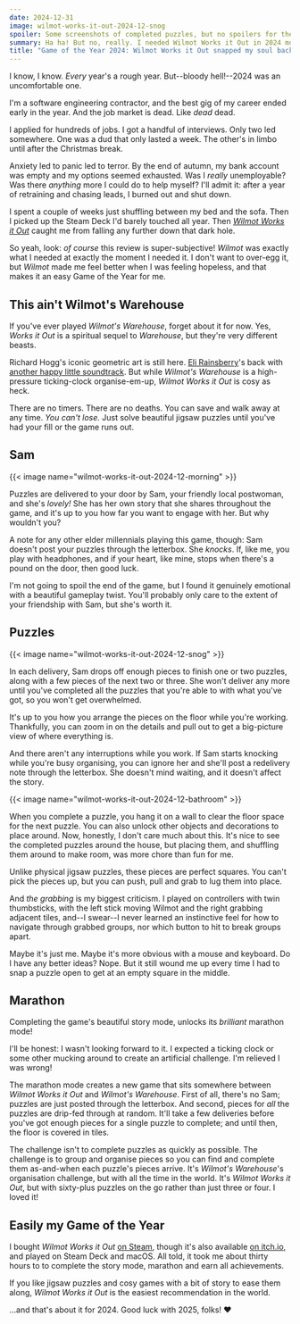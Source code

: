 ```yaml
---
date: 2024-12-31
image: wilmot-works-it-out-2024-12-snog
spoiler: Some screenshots of completed puzzles, but no spoilers for the final puzzle.
summary: Ha ha! But no, really. I needed Wilmot Works it Out in 2024 more than I expected.
title: "Game of the Year 2024: Wilmot Works it Out snapped my soul back together"
---
```


I know, I know. _Every_ year's a rough year. But--bloody hell!--2024 was an uncomfortable one.

I'm a software engineering contractor, and the best gig of my career ended early in the year. And the job market is dead. Like _dead_ dead.

I applied for hundreds of jobs. I got a handful of interviews. Only two led somewhere. One was a dud that only lasted a week. The other's in limbo until after the Christmas break.

Anxiety led to panic led to terror. By the end of autumn, my bank account was empty and my options seemed exhausted. Was I _really_ unemployable? Was there _anything_ more I could do to help myself? I'll admit it: after a year of retraining and chasing leads, I burned out and shut down.

I spent a couple of weeks just shuffling between my bed and the sofa. Then I picked up the Steam Deck I'd barely touched all year. Then _[Wilmot Works it Out](https://wilmotworksitout.com)_ caught me from falling any further down that dark hole.

So yeah, look: _of course_ this review is super-subjective! _Wilmot_ was exactly what I needed at exactly the moment I needed it. I don't want to over-egg it, but _Wilmot_ made me feel better when I was feeling hopeless, and that makes it an easy Game of the Year for me.

## This ain't Wilmot's Warehouse

If you've ever played _Wilmot's Warehouse_, forget about it for now. Yes, _Works it Out_ is a spiritual sequel to _Warehouse_, but they're very different beasts.

Richard Hogg's iconic geometric art is still here. [Eli Rainsberry](https://elirainsberry.com)'s back with [another happy little soundtrack](https://elirainsberry.bandcamp.com/album/wilmot-works-it-out-ost). But while _Wilmot's Warehouse_ is a high-pressure ticking-clock organise-em-up, _Wilmot Works it Out_ is cosy as heck.

There are no timers. There are no deaths. You can save and walk away at any time. _You can't lose._ Just solve beautiful jigsaw puzzles until you've had your fill or the game runs out.

## Sam

{{< image name="wilmot-works-it-out-2024-12-morning" >}}

Puzzles are delivered to your door by Sam, your friendly local postwoman, and she's _lovely!_ She has her own story that she shares throughout the game, and it's up to you how far you want to engage with her. But why wouldn't you?

A note for any other elder millennials playing this game, though: Sam doesn't post your puzzles through the letterbox. She _knocks_. If, like me, you play with headphones, and if your heart, like mine, stops when there's a pound on the door, then good luck.

I'm not going to spoil the end of the game, but I found it genuinely emotional with a beautiful gameplay twist. You'll probably only care to the extent of your friendship with Sam, but she's worth it.

## Puzzles

{{< image name="wilmot-works-it-out-2024-12-snog" >}}

In each delivery, Sam drops off enough pieces to finish one or two puzzles, along with a few pieces of the next two or three. She won't deliver any more until you've completed all the puzzles that you're able to with what you've got, so you won't get overwhelmed.

It's up to you how you arrange the pieces on the floor while you're working. Thankfully, you can zoom in on the details and pull out to get a big-picture view of where everything is.

And there aren't any interruptions while you work. If Sam starts knocking while you're busy organising, you can ignore her and she'll post a redelivery note through the letterbox. She doesn't mind waiting, and it doesn't affect the story.

{{< image name="wilmot-works-it-out-2024-12-bathroom" >}}

When you complete a puzzle, you hang it on a wall to clear the floor space for the next puzzle. You can also unlock other objects and decorations to place around. Now, honestly, I don't care much about this. It's nice to see the completed puzzles around the house, but placing them, and shuffling them around to make room, was more chore than fun for me.

Unlike physical jigsaw puzzles, these pieces are perfect squares. You can't pick the pieces up, but you can push, pull and grab to lug them into place.

And _the grabbing_ is my biggest criticism. I played on controllers with twin thumbsticks, with the left stick moving Wilmot and the right grabbing adjacent tiles, and--I swear--I never learned an instinctive feel for how to navigate through grabbed groups, nor which button to hit to break groups apart.

Maybe it's just me. Maybe it's more obvious with a mouse and keyboard. Do I have any better ideas? Nope. But it still wound me up every time I had to snap a puzzle open to get at an empty square in the middle.

## Marathon

Completing the game's beautiful story mode, unlocks its _brilliant_ marathon mode!

I'll be honest: I wasn't looking forward to it. I expected a ticking clock or some other mucking around to create an artificial challenge. I'm relieved I was wrong!

The marathon mode creates a new game that sits somewhere between _Wilmot Works it Out_ and _Wilmot's Warehouse_. First of all, there's no Sam; puzzles are just posted through the letterbox. And second, pieces for _all_ the puzzles are drip-fed through at random. It'll take a few deliveries before you've got enough pieces for a single puzzle to complete; and until then, the floor is covered in tiles.

The challenge isn't to complete puzzles as quickly as possible. The challenge is to group and organise pieces so you can find and complete them as-and-when each puzzle's pieces arrive. It's _Wilmot's Warehouse_'s organisation challenge, but with all the time in the world. It's _Wilmot Works it Out_, but with sixty-plus puzzles on the go rather than just three or four. I loved it!

## Easily my Game of the Year

I bought _Wilmot Works it Out_ [on Steam](https://store.steampowered.com/app/2060590/Wilmot_Works_It_Out/), though it's also available [on itch.io](https://finji.itch.io/wilmot-works-it-out), and played on Steam Deck and macOS. All told, it took me about thirty hours to to complete the story mode, marathon and earn all achievements.

If you like jigsaw puzzles and cosy games with a bit of story to ease them along, _Wilmot Works it Out_ is the easiest recommendation in the world.

…and that's about it for 2024. Good luck with 2025, folks! ❤️
